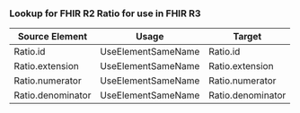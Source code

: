 ### Lookup for FHIR R2 Ratio for use in FHIR R3

| Source Element | Usage | Target |
| -------------- | ----- | ------ |
| Ratio.id | UseElementSameName | Ratio.id |
| Ratio.extension | UseElementSameName | Ratio.extension |
| Ratio.numerator | UseElementSameName | Ratio.numerator |
| Ratio.denominator | UseElementSameName | Ratio.denominator |
